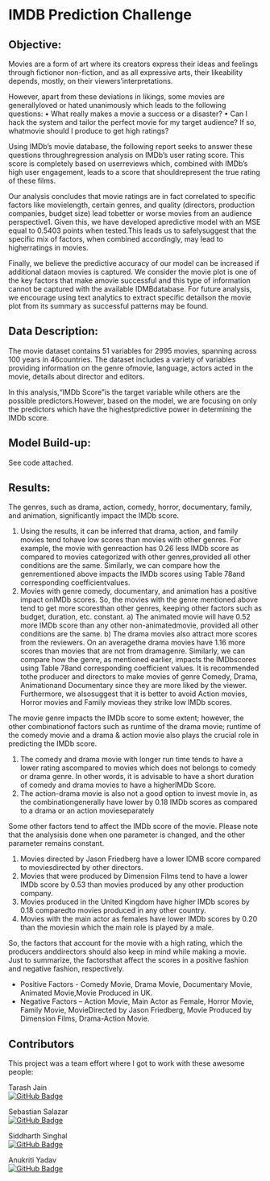 # IMDB Prediction Challenge

## Objective:

Movies are a form of art where its creators express their ideas and feelings through fictionor non-fiction, and as all expressive arts, their likeability depends, mostly, on their viewers’interpretations. 

However, apart from these deviations in likings, some movies are generallyloved or hated unanimously which leads to the following questions:
  • What really makes a movie a success or a disaster?
  • Can I hack the system and tailor the perfect movie for my target audience? If so, whatmovie should I produce to get high ratings?

Using IMDb’s movie database, the following report seeks to answer these questions throughregression analysis on IMDb’s user rating score.  This score is completely based on userreviews which, combined with IMDb’s high user engagement, leads to a score that shouldrepresent the true rating of these films.

Our analysis concludes that movie ratings are in fact correlated to specific factors like movielength, certain genres, and quality (directors, production companies, budget size) lead tobetter or worse movies from an audience perspective1.  Given this, we have developed apredictive model with an MSE equal to 0.5403 points when tested.This leads us to safelysuggest that the specific mix of factors, when combined accordingly, may lead to higherratings in movies.

Finally, we believe the predictive accuracy of our model can be increased if additional dataon movies is captured. We consider the movie plot is one of the key factors that make amovie successful and this type of information cannot be captured with the available IDMBdatabase. For future analysis, we encourage using text analytics to extract specific detailson the movie plot from its summary as successful patterns may be found.

## Data Description:

The movie dataset contains 51 variables for 2995 movies, spanning across 100 years in 46countries. The dataset includes a variety of variables providing information on the genre ofmovie, language, actors acted in the movie, details about director and editors.

In this analysis,“IMDb Score”is the target variable while others are the possible predictors.However, based on the model, we are focusing on only the predictors which have the highestpredictive power in determining the IMDb score.

## Model Build-up:

See code attached.

## Results:

The genres, such as drama, action, comedy, horror, documentary, family, and animation, significantly impact the IMDb score.

1) Using the results, it can be inferred that drama, action, and family movies tend tohave low scores than movies with other genres. For example, the movie with genreaction has 0.26 less IMDb score as compared to movies categorized with other genres,provided all other conditions are the same. Similarly, we can compare how the genrementioned above impacts the IMDb scores using Table 78and corresponding coefficientvalues.
2) Movies with genre comedy, documentary, and animation has a positive impact onIMDb scores. So, the movies with the genre mentioned above tend to get more scoresthan other genres, keeping other factors such as budget, duration, etc. constant.
  a) The animated movie will have 0.52 more IMDb score than any other non-animatedmovie, provided all other conditions are the same.
  b) The drama movies also attract more scores from the reviewers. On an averagethe drama movies have 1.16 more scores than movies that are not from dramagenre. Similarly, we    can compare how the genre, as mentioned earlier, impacts the IMDbscores using Table 78and corresponding coefficient values. It is recommended tothe producer and directors    to make movies of genre Comedy, Drama, Animationand Documentary since they are more liked by the viewer. Furthermore, we alsosuggest that it is better to avoid Action        movies, Horror movies and Family movieas they strike low IMDb scores.

The movie genre impacts the IMDb score to some extent; however, the other combinationof factors such as runtime of the drama movie; runtime of the comedy movie and a drama & action movie also plays the crucial role in predicting the IMDb score.
1) The comedy and drama movie with longer run time tends to have a lower rating ascompared to movies which does not belongs to comedy or drama genre. In other words, it is advisable to have a short duration of comedy and drama movies to have a higherIMDb Score.
2) The action-drama movie is also not a good option to invest movie in, as the combinationgenerally have lower by 0.18 IMDb scores as compared to a drama or an action movieseparately

Some other factors tend to affect the IMDb score of the movie. Please note that the analysisis done when one parameter is changed, and the other parameter remains constant.
1) Movies directed by Jason Friedberg have a lower IDMB score compared to moviesdirected by other directors.
2) Movies that were produced by Dimension Films tend to have a lower IMDb score by 0.53 than movies produced by any other production company.
3) Movies produced in the United Kingdom have higher IMDb scores by 0.18 comparedto movies produced in any other country.
4) Movies with the main actor as females have lower IMDb scores by 0.20 than the moviesin which the main role is played by a male.

So, the factors that account for the movie with a high rating, which the producers anddirectors should also keep in mind while making a movie. Just to summarize, the factorsthat affect the scores in a positive fashion and negative fashion, respectively.
  - Positive Factors - Comedy Movie, Drama Movie, Documentary Movie, Animated Movie,Movie Produced in UK.
  - Negative Factors – Action Movie, Main Actor as Female, Horror Movie, Family Movie, MovieDirected by Jason Friedberg, Movie Produced by Dimension Films, Drama-Action Movie.

## Contributors
This project was a team effort where I got to work with these awesome people:

Tarash Jain<br> 
[![GitHub Badge](https://img.shields.io/badge/GitHub-Profile-informational?style=flat&logo=github&logoColor=white&color=0D76A8)](https://github.com/tarashjain)

Sebastian Salazar<br>
[![GitHub Badge](https://img.shields.io/badge/GitHub-Profile-informational?style=flat&logo=github&logoColor=white&color=0D76A8)](https://github.com/sebsalazar94)

Siddharth Singhal<br>
[![GitHub Badge](https://img.shields.io/badge/GitHub-Profile-informational?style=flat&logo=github&logoColor=white&color=0D76A8)](https://github.com/siddharthsinghal01)

Anukriti Yadav<br>
[![GitHub Badge](https://img.shields.io/badge/GitHub-Profile-informational?style=flat&logo=github&logoColor=white&color=0D76A8)](https://github.com/anukriti21)

<br> 
